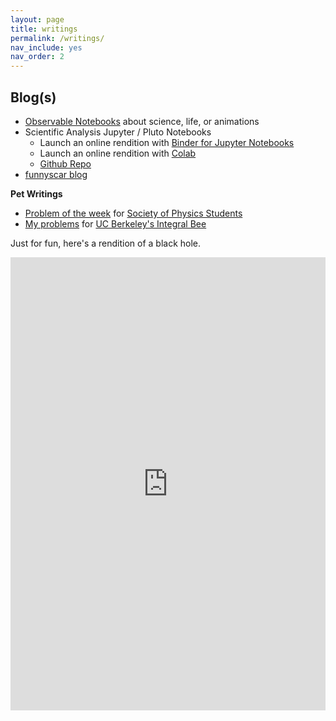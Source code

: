 ```yaml
---
layout: page
title: writings
permalink: /writings/
nav_include: yes
nav_order: 2
---
```


## Blog(s)
- <a href="https://observablehq.com/@funnyscar">Observable Notebooks</a> about science, life, or animations
- Scientific Analysis Jupyter / Pluto Notebooks
	- Launch an online rendition with <a href="https://github.com/curtisjhu/notebooks?">Binder for Jupyter Notebooks</a>
	- Launch an online rendition with <a href="https://colab.research.google.com/github/curtisjhu/notebooks">Colab</a>
	- <a href="https://github.com/curtisjhu/notebooks">Github Repo</a>
- <a href="https://funnyscar.com/writings">funnyscar blog</a>

**Pet Writings**
- <a href="https://bucket.funnyscar.com/work/writings/Problem_of_the_Week.pdf">Problem of the week</a> for <a href="https://sps.berkeley.edu/">Society of Physics Students</a>
- <a href="https://bucket.funnyscar.com/work/writings/Problems_for_Integration_Bee.pdf">My problems</a> for <a href="https://sps.berkeley.edu/events/int_bee">UC Berkeley's Integral Bee</a>


Just for fun, here's a rendition of a black hole.

<iframe width="100%" height="725" frameborder="0"
  src="https://observablehq.com/embed/@funnyscar/poles?cells=viewof+regl"></iframe>